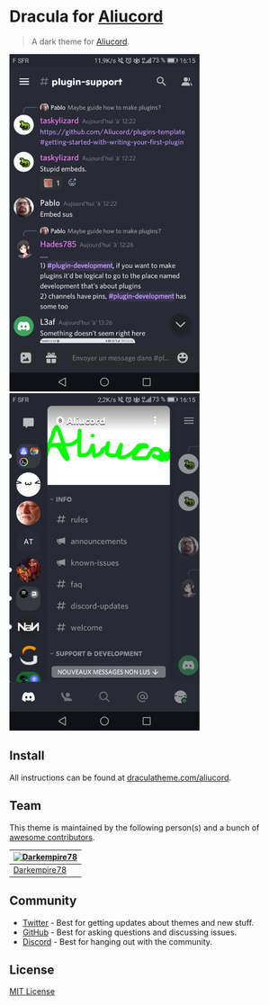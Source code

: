 # Dracula for [Aliucord](https://github.com/Aliucord/Aliucord)

> A dark theme for [Aliucord](https://github.com/Aliucord/Aliucord).

<img src="https://github.com/dracula/aliucord/blob/main/screenshot.png" alt="screenshot" height="600px"> <img src="https://github.com/dracula/aliucord/blob/main/screenshot-2.png" alt="screenshot" height="600px">

## Install

All instructions can be found at [draculatheme.com/aliucord](https://draculatheme.com/aliucord).

## Team

This theme is maintained by the following person(s) and a bunch of [awesome contributors](https://github.com/dracula/aliucord/graphs/contributors).

[![Darkempire78](https://github.com/Darkempire78.png?size=100)](https://github.com/Darkempire78) |
--- |
[Darkempire78](https://github.com/Darkempire78) |

## Community

* [Twitter](https://twitter.com/draculatheme) - Best for getting updates about themes and new stuff.
* [GitHub](https://github.com/dracula/dracula-theme/discussions) - Best for asking questions and discussing issues.
* [Discord](https://draculatheme.com/discord-invite) - Best for hanging out with the community.

## License

[MIT License](./LICENSE)
